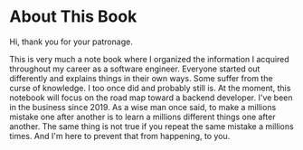 # About This Book

Hi, thank you for your patronage.

This is very much a note book where I organized the information I acquired throughout my career as a software engineer.
Everyone started out differently and explains things in their own ways. Some suffer from the curse of knowledge. I too once did and probably still is.
At the moment, this notebook will focus on the road map toward a backend developer. I've been in the business since 2019.
As a wise man once said, to make a millions mistake one after another is to learn a millions different things one after another. 
The same thing is not true if you repeat the same mistake a millions times. And I'm here to prevent that from happening, to you. 
